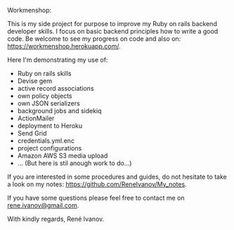 Workmenshop:


This is my side project for purpose to improve my Ruby on rails backend developer skills. I focus on basic backend principles how to write a good code. Be welcome to see my progress on code and also on: https://workmenshop.herokuapp.com/.

Here I'm demonstrating my use of: 
  - Ruby on rails skills
  - Devise gem
  - active record associations
  - own policy objects
  - own JSON serializers 
  - background jobs and sidekiq
  - ActionMailer
  - deployment to Heroku
  - Send Grid
  - credentials.yml.enc
  - project configurations
  - Amazon AWS S3 media upload
  - ...
  (But here is stil anough work to do...)

If you are interested in some procedures and guides, do not hesitate to take a look on my notes: https://github.com/ReneIvanov/My_notes. 

If you have some questions please feel free to contact me on rene.ivanov@gmail.com.

With kindly regards,
René Ivanov.
